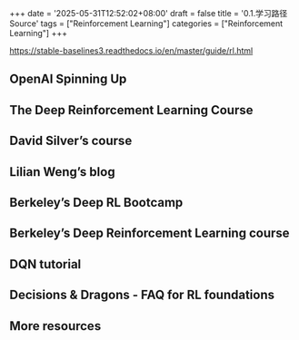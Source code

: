 +++
date = '2025-05-31T12:52:02+08:00'
draft = false
title = '0.1.学习路径 Source'
tags = ["Reinforcement Learning"]
categories = ["Reinforcement Learning"]
+++

https://stable-baselines3.readthedocs.io/en/master/guide/rl.html 

## OpenAI Spinning Up

## The Deep Reinforcement Learning Course

## David Silver’s course

## Lilian Weng’s blog

## Berkeley’s Deep RL Bootcamp

## Berkeley’s Deep Reinforcement Learning course

## DQN tutorial

## Decisions & Dragons - FAQ for RL foundations

## More resources
